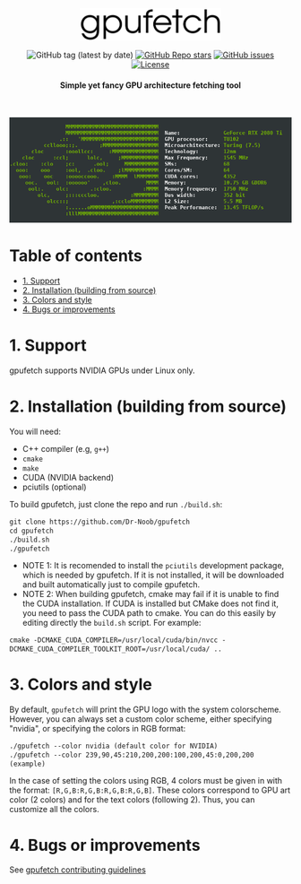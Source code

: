 <p align="center"><img width=50% src="./pictures/gpufetch.png"></p>

<div align="center">

![GitHub tag (latest by date)](https://img.shields.io/github/v/tag/Dr-Noob/gpufetch?label=gpufetch)
[![GitHub Repo stars](https://img.shields.io/github/stars/Dr-Noob/gpufetch?color=4CC61F)](https://github.com/Dr-Noob/gpufetch/stargazers)
[![GitHub issues](https://img.shields.io/github/issues/Dr-Noob/gpufetch)](https://github.com/Dr-Noob/gpufetch/issues)
[![License](https://img.shields.io/github/license/Dr-Noob/gpufetch?color=orange)](https://github.com/Dr-Noob/gpufetch/blob/master/LICENSE)

<h4 align="center">Simple yet fancy GPU architecture fetching tool</h4>
&nbsp;

![gpu_img](pictures/2080ti.png)

</div>

# Table of contents
<!-- UPDATE with: doctoc --notitle README.md -->
<!-- START doctoc generated TOC please keep comment here to allow auto update -->
<!-- DON'T EDIT THIS SECTION, INSTEAD RE-RUN doctoc TO UPDATE -->


- [1. Support](#1-support)
- [2. Installation (building from source)](#2-installation-building-from-source)
- [3. Colors and style](#3-colors-and-style)
- [4. Bugs or improvements](#4-bugs-or-improvements)

<!-- END doctoc generated TOC please keep comment here to allow auto update -->

# 1. Support
gpufetch supports NVIDIA GPUs under Linux only.

# 2. Installation (building from source)
You will need:

- C++ compiler (e.g, `g++`)
- `cmake`
- `make`
- CUDA (NVIDIA backend)
- pciutils (optional)

To build gpufetch, just clone the repo and run `./build.sh`:

```
git clone https://github.com/Dr-Noob/gpufetch
cd gpufetch
./build.sh
./gpufetch
```

- NOTE 1: It is recomended to install the `pciutils` development package, which is needed by gpufetch. If it is not installed, it will be downloaded and built automatically just to compile gpufetch.
- NOTE 2: When building gpufetch, cmake may fail if it is unable to find the CUDA installation. If CUDA is installed but CMake does not find it, you need to pass the CUDA path to cmake. You can do this easily by editing directly the `build.sh` script. For example:

```
cmake -DCMAKE_CUDA_COMPILER=/usr/local/cuda/bin/nvcc -DCMAKE_CUDA_COMPILER_TOOLKIT_ROOT=/usr/local/cuda/ ..
```

# 3. Colors and style
By default, `gpufetch` will print the GPU logo with the system colorscheme. However, you can always set a custom color scheme, either
specifying "nvidia", or specifying the colors in RGB format:

```
./gpufetch --color nvidia (default color for NVIDIA)
./gpufetch --color 239,90,45:210,200,200:100,200,45:0,200,200 (example)
```

In the case of setting the colors using RGB, 4 colors must be given in with the format: ``[R,G,B:R,G,B:R,G,B:R,G,B]``. These colors correspond to GPU art color (2 colors) and for the text colors (following 2). Thus, you can customize all the colors.

# 4. Bugs or improvements
See [gpufetch contributing guidelines](https://github.com/Dr-Noob/gpufetch/blob/master/CONTRIBUTING.md)
